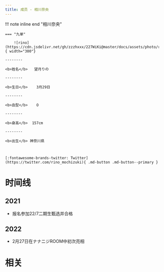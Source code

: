 ```yaml
---
title: 成员 - 相川奈央
---
```


!!! note inline end "相川奈央"

    === "九单"

        ![rino](https://cdn.jsdelivr.net/gh/zzzhxxx/227WiKi@master/docs/assets/photo/rino/9th.jpg){ width="300"}

    --------

    <b>姓名</b>   望月りの

    --------

    <b>生日</b>    3月29日

    --------

    <b>血型</b>    O

    --------

    <b>身高</b>  157cm

    --------

    <b>出生</b> 神奈川県

  

    [:fontawesome-brands-twitter: Twitter](https://twitter.com/rino_mochizuki){ .md-button .md-button--primary }

# 时间线
## 2021 

- 报名参加22/7二期生甄选并合格

## 2022

- 2月27日在ナナニジROOM中初次亮相

# 相关
